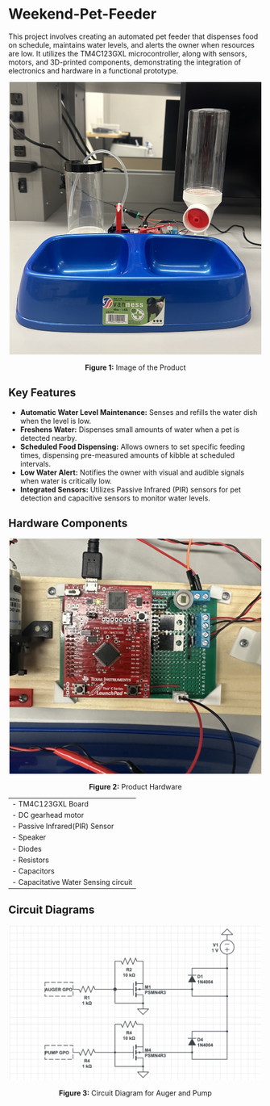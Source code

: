 # Weekend-Pet-Feeder
This project involves creating an automated pet feeder that dispenses food on schedule, maintains water levels, and alerts the owner when resources are low. It utilizes the TM4C123GXL microcontroller, along with sensors, motors, and 3D-printed components, demonstrating the integration of electronics and hardware in a functional prototype.
<p align="center">
  <img src="Feeder Front.jpg" alt="Feeder Top" style="width: 500px;">
</p>
<p align="center">
  <b>Figure 1:</b> Image of the Product

## Key Features
- **Automatic Water Level Maintenance:** Senses and refills the water dish when the level is low.
- **Freshens Water:** Dispenses small amounts of water when a pet is detected nearby.
- **Scheduled Food Dispensing:**  Allows owners to set specific feeding times, dispensing pre-measured amounts of kibble at scheduled intervals.
- **Low Water Alert:**  Notifies the owner with visual and audible signals when water is critically low.
- **Integrated Sensors:**  Utilizes Passive Infrared (PIR) sensors for pet detection and capacitive sensors to monitor water levels.
  
## Hardware Components
  <p align="center">
  <img src="Feeder Hardware.jpg" alt="Feeder Top" style="width: 500px;">
</p>
<p align="center">
  <b>Figure 2:</b> Product Hardware

  |                         |
  | ------------------------|
  | - TM4C123GXL Board  |
  | - DC gearhead motor |
  | - Passive Infrared(PIR) Sensor      |
  | - Speaker                 |
  | - Diodes                   |
  | - Resistors |
  | - Capacitors |
  | - Capacitative Water Sensing circuit   |
  
  ## Circuit Diagrams
  <p align="center">
  <img src="Feeder AnP.jpg" alt="Feeder AnP" style="width: 500px;">
</p>
<p align="center">
  <b>Figure 3:</b> Circuit Diagram for Auger and Pump
